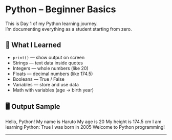 # Python – Beginner Basics

This is Day 1 of my Python learning journey.  
I’m documenting everything as a student starting from zero.

## 📘 What I Learned

- `print()` — show output on screen  
- Strings — text data inside quotes  
- Integers — whole numbers (like 20)  
- Floats — decimal numbers (like 174.5)  
- Booleans — True / False  
- Variables — store and use data  
- Math with variables (age → birth year)

## 🖥️ Output Sample

Hello, Python!
My name is Haruto
My age is 20
My height is 174.5 cm
I am learning Python: True
I was born in 2005
Welcome to Python programming!

---
